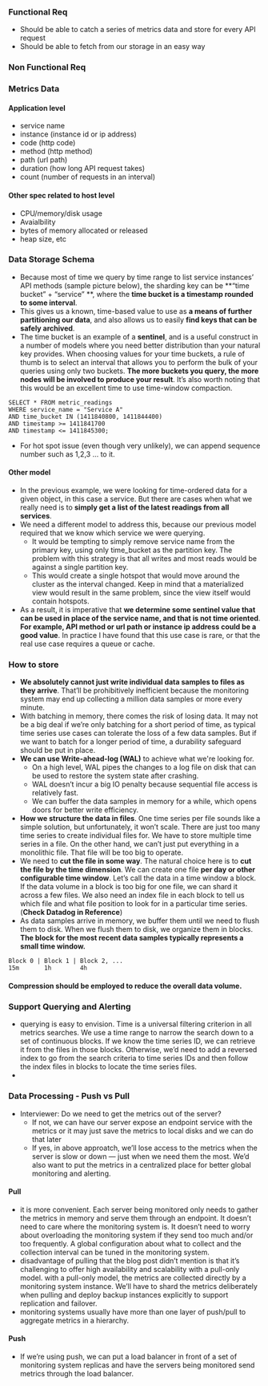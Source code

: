 ### Functional Req
- Should be able to catch a series of metrics data and store for every API request
- Should be able to fetch from our storage in an easy way 
### Non Functional Req

### Metrics Data
#### Application level
- service name
- instance (instance id or ip address)
- code (http code)
- method (http method)
- path (url path)
- duration (how long API request takes)
- count (number of requests in an interval)
#### Other spec related to host level
- CPU/memory/disk usage
- Avaialbility
- bytes of memory allocated or released
- heap size, etc
### Data Storage Schema
- Because most of time we query by time range to list service instances’ API methods (sample picture below), the sharding key can be **“time bucket” + “service” **, where the **time bucket is a timestamp rounded to some interval**.
- This gives us a known, time-based value to use as **a means of further partitioning our data**, and also allows us to easily **find keys that can be safely archived**. 
- The time bucket is an example of a **sentinel**, and is a useful construct in a number of models where you need better distribution than your natural key provides. When choosing values for your time buckets, a rule of thumb is to select an interval that allows you to perform the bulk of your queries using only two buckets. **The more buckets you query, the more nodes will be involved to produce your result**. It’s also worth noting that this would be an excellent time to use time-window compaction.
```
SELECT * FROM metric_readings
WHERE service_name = "Service A"
AND time_bucket IN (1411840800, 1411844400)
AND timestamp >= 1411841700
AND timestamp <= 1411845300;
```
- For hot spot issue (even though very unlikely), we can append sequence number such as 1,2,3 … to it.
#### Other model
- In the previous example, we were looking for time-ordered data for a given object, in this case a service. But there are cases when what we really need is to **simply get a list of the latest readings from all services**. 
- We need a different model to address this, because our previous model required that we know which service we were querying. 
	- It would be tempting to simply remove service name from the primary key, using only time_bucket as the partition key. The problem with this strategy is that all writes and most reads would be against a single partition key. 
	- This would create a single hotspot that would move around the cluster as the interval changed. Keep in mind that a materialized view would result in the same problem, since the view itself would contain hotspots. 
- As a result, it is imperative that **we determine some sentinel value that can be used in place of the service name, and that is not time oriented**. **For example, API method or url path or instance ip address could be a good value**. In practice I have found that this use case is rare, or that the real use case requires a queue or cache.
### How to store
- **We absolutely cannot just write individual data samples to files as they arrive**. That’ll be prohibitively inefficient because the monitoring system may end up collecting a million data samples or more every minute.
-  With batching in memory, there comes the risk of losing data. It may not be a big deal if we’re only batching for a short period of time, as typical time series use cases can tolerate the loss of a few data samples. But if we want to batch for a longer period of time, a durability safeguard should be put in place.
- **We can use Write-ahead-log (WAL)** to achieve what we're looking for. 
	- On a high level, WAL pipes the changes to a log file on disk that can be used to restore the system state after crashing. 
	- WAL doesn’t incur a big IO penalty because sequential file access is relatively fast.
	- We can buffer the data samples in memory for a while, which opens doors for better write efficiency.
- **How we structure the data in files**. One time series per file sounds like a simple solution, but unfortunately, it won’t scale. There are just too many time series to create individual files for. We have to store multiple time series in a file. On the other hand, we can’t just put everything in a monolithic file. That file will be too big to operate.
- We need to **cut the file in some way**. The natural choice here is to **cut the file by the time dimension**. We can create one file **per day or other configurable time window**. Let’s call the data in a time window a block. If the data volume in a block is too big for one file, we can shard it across a few files. We also need an index file in each block to tell us which file and what file position to look for in a particular time series. (**Check Datadog in Reference**)
- As data samples arrive in memory, we buffer them until we need to flush them to disk. When we flush them to disk, we organize them in blocks. **The block for the most recent data samples typically represents a small time window.**
```
Block 0 | Block 1 | Block 2, ...
15m		  1h		4h
```
#### Compression should be employed to reduce the overall data volume.
### Support Querying and Alerting
- querying is easy to envision. Time is a universal filtering criterion in all metrics searches. We use a time range to narrow the search down to a set of continuous blocks. If we know the time series ID, we can retrieve it from the files in those blocks. Otherwise, we’d need to add a reversed index to go from the search criteria to time series IDs and then follow the index files in blocks to locate the time series files.
- 
### Data Processing - Push vs Pull
- Interviewer: Do we need to get the metrics out of the server? 
	- If not, we can have our server expose an endpoint service with the metrics or it may just save the metrics to local disks and we can do that later
	- If yes, in above approatch, we’ll lose access to the metrics when the server is slow or down — just when we need them the most. We’d also want to put the metrics in a centralized place for better global monitoring and alerting.
#### Pull
- it is more convenient. Each server being monitored only needs to gather the metrics in memory and serve them through an endpoint. It doesn’t need to care where the monitoring system is. It doesn’t need to worry about overloading the monitoring system if they send too much and/or too frequently. A global configuration about what to collect and the collection interval can be tuned in the monitoring system.
- disadvantage of pulling that the blog post didn’t mention is that it’s challenging to offer high availability and scalability with a pull-only model. with a pull-only model, the metrics are collected directly by a monitoring system instance. We’ll have to shard the metrics deliberately when pulling and deploy backup instances explicitly to support replication and failover.
- monitoring systems usually have more than one layer of push/pull to aggregate metrics in a hierarchy.
#### Push
- If we’re using push, we can put a load balancer in front of a set of monitoring system replicas and have the servers being monitored send metrics through the load balancer.
<!--stackedit_data:
eyJoaXN0b3J5IjpbMjA1MDE4NzcxOCwxNjIwNTI0ODIsLTQ4MT
M4MjY4M119
-->